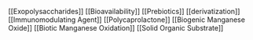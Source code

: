 [[Exopolysaccharides]]
[[Bioavailability]]
[[Prebiotics]]
[[derivatization]]
[[Immunomodulating Agent]]
[[Polycaprolactone]]
[[Biogenic Manganese Oxide]]
[[Biotic Manganese Oxidation]]
[[Solid Organic Substrate]]

